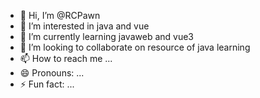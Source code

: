 - 👋 Hi, I’m @RCPawn
- 👀 I’m interested in java and vue
- 🌱 I’m currently learning javaweb and vue3
- 💞️ I’m looking to collaborate on resource of java learning 
- 📫 How to reach me ...
- 😄 Pronouns: ...
- ⚡ Fun fact: ...

<!---
RCPawn/RCPawn is a ✨ special ✨ repository because its `README.md` (this file) appears on your GitHub profile.
You can click the Preview link to take a look at your changes.
--->
